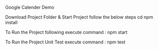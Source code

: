 Google Calender Demo

Download Project Folder & Start Project follow the below steps
cd <path-to-project>
npm install


To Run the Project following execute command :
npm start


To Run the Project Unit Test execute command : 
npm test
